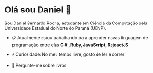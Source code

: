 # Olá sou Daniel 🚀

Sou Daniel Bernardo Rocha, estudante em Ciência da Computação pela Universidade Estadual do Norte do Paraná (UENP).

- 📋 Atualmente estou trabalhando para aprender novas linguagem de programação entre elas **C # , Ruby, JavaScript, RejeactJS**

* ⚡ Curiosidade: No meu tempo livre, gosto de ler e correr  

* 💬 Pergunte-me sobre livros 

  